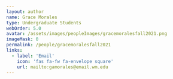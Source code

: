 ```yaml
---
layout: author
name: Grace Morales
type: Undergraduate Students
webOrder: 5.0
avatar: /assets/images/peopleImages/gracemoralesfall2021.png
imageMask: 0
permalink: /people/gracemoralesfall2021
links:
  - label: 'Email'
    icon: 'fas fa-fw fa-envelope square'
    url: mailto:gamorales@email.wm.edu
---
```

